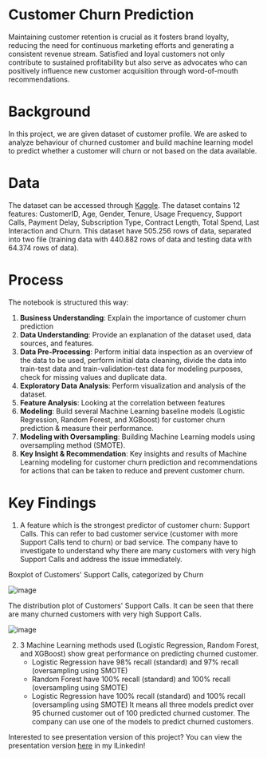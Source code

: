 # Customer Churn Prediction
Maintaining customer retention is crucial as it fosters brand loyalty, reducing the need for continuous marketing efforts and generating a consistent revenue stream. Satisfied and loyal customers not only contribute to sustained profitability but also serve as advocates who can positively influence new customer acquisition through word-of-mouth recommendations.

# Background
In this project, we are given dataset of customer profile. We are asked to analyze behaviour of churned customer and build machine learning model to predict whether a customer will churn or not based on the data available.

# Data
The dataset can be accessed through [Kaggle](https://www.kaggle.com/datasets/muhammadshahidazeem/customer-churn-dataset/data?select=customer_churn_dataset-training-master.csv). The dataset contains 12 features:  CustomerID, Age, Gender, Tenure, Usage Frequency, Support Calls, Payment Delay, Subscription Type, Contract Length, Total Spend, Last Interaction and Churn. This dataset have 505.256 rows of data, separated into two file (training data with 440.882 rows of data and testing data with 64.374 rows of data).

# Process
The notebook is structured this way:
1. **Business Understanding**: Explain the importance of customer churn prediction
2. **Data Understanding**: Provide an explanation of the dataset used, data sources, and features.
3. **Data Pre-Processing**: Perform initial data inspection as an overview of the data to be used, perform initial data cleaning, divide the data into train-test data and train-validation-test data for modeling purposes, check for missing values and duplicate data.
4. **Exploratory Data Analysis**: Perform visualization and analysis of the dataset.
5. **Feature Analysis**: Looking at the correlation between features
6. **Modeling**: Build several Machine Learning baseline models (Logistic Regression, Random Forest, and XGBoost) for customer churn prediction & measure their performance.
7. **Modeling with Oversampling**: Building Machine Learning models using oversampling method (SMOTE).
8. **Key Insight & Recommendation**: Key insights and results of Machine Learning modeling for customer churn prediction and recommendations for actions that can be taken to reduce and prevent customer churn.

# Key Findings
1. A feature which is the strongest predictor of customer churn: Support Calls. This can refer to bad customer service (customer with more Support Calls tend to churn) or bad service. The company have to investigate to understand why there are many customers with very high Support Calls and address the issue immediately.

Boxplot of Customers' Support Calls, categorized by Churn

![image](https://github.com/faisalghifariz/customer-churn-prediction/assets/90921520/373d8398-1fbe-4b8f-bc06-c6e796f9782e)

The distribution plot of Customers' Support Calls. It can be seen that there are many churned customers with very high Support Calls.

![image](https://github.com/faisalghifariz/customer-churn-prediction/assets/90921520/ec5736a2-cec6-48d5-b2eb-3644251d4a72)

2. 3 Machine Learning methods used (Logistic Regression, Random Forest, and XGBoost) show great performance on predicting churned customer.
   - Logistic Regression have 98% recall (standard) and 97% recall (oversampling using SMOTE)
   - Random Forest have 100% recall (standard) and 100% recall (oversampling using SMOTE)
   - Logistic Regression have 100% recall (standard) and 100% recall (oversampling using SMOTE)
   It means all three models predict over 95 churned customer out of 100 predicted churned customer. The company can use one of the models to predict churned customers.


Interested to see presentation version of this project? You can view the presentation version [here](https://www.linkedin.com/feed/update/urn:li:activity:7140013902850842624/) in my lLinkedin!
